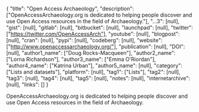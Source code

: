 {
  "title": "Open Access Archaeology",
  "description": ["OpenAccessArchaeology.org is dedicated to helping people discover and use Open Access resources in the field of Archaeology."],
  "...3": [null],
  "gist": [null],
  "gitlab": [null],
  "bitbucket": [null],
  "launchpad": [null],
  "twitter": ["https://twitter.com/OpenAccessArch"],
  "youtube": [null],
  "blogpost": [null],
  "cran": [null],
  "pypi": [null],
  "codeberg": [null],
  "website": ["http://www.openaccessarchaeology.org/"],
  "publication": [null],
  "DOI": [null],
  "author1_name": ["Doug Rocks-Macqueen"],
  "author2_name": ["Lorna Richardson"],
  "author3_name": ["Emma O'Riordan"],
  "author4_name": ["Katrina Urban"],
  "author5_name": [null],
  "category": ["Lists and datasets"],
  "platform": [null],
  "tag1": ["Lists"],
  "tag2": [null],
  "tag3": [null],
  "tag4": [null],
  "tag5": [null],
  "notes": [null],
  "internetarchive": [null],
  "links": []
}

<!-- Generated by csv2md.R – do not edit by hand -->

OpenAccessArchaeology.org is dedicated to helping people discover and use Open Access resources in the field of Archaeology.